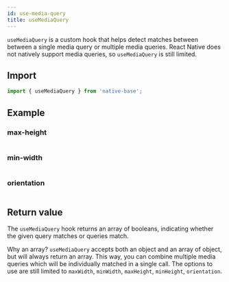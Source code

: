 ```yaml
---
id: use-media-query
title: useMediaQuery
---
```


`useMediaQuery` is a custom hook that helps detect matches between between a single media query or multiple media queries. React Native does not natively support media queries, so `useMediaQuery` is still limited.

## Import

```jsx
import { useMediaQuery } from 'native-base';
```

## Example

### max-height

```ComponentSnackPlayer path=hooks,useMediaQuery,max-height.tsx

```

### min-width

```ComponentSnackPlayer path=hooks,useMediaQuery,min-width.tsx

```

### orientation

```ComponentSnackPlayer path=hooks,useMediaQuery,orientation.tsx

```

## Return value

The `useMediaQuery` hook returns an array of booleans, indicating whether the given query matches or queries match.

Why an array? `useMediaQuery` accepts both an object and an array of object, but will always return an array. This way, you can combine multiple media queries which will be individually matched in a single call. The options to use are still limited to `maxWidth`, `minWidth`, `maxHeight`, `minHeight`, `orientation`.
